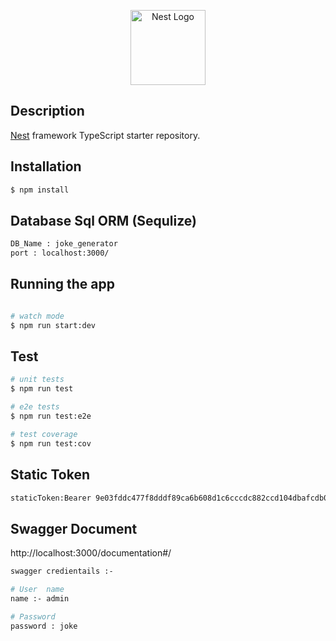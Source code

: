 <p align="center">
  <a href="http://nestjs.com/" target="blank"><img src="https://nestjs.com/img/logo-small.svg" width="120" alt="Nest Logo" /></a>
</p>

[circleci-image]: https://img.shields.io/circleci/build/github/nestjs/nest/master?token=abc123def456
[circleci-url]: https://circleci.com/gh/nestjs/nest
  
## Description

[Nest](https://github.com/nestjs/nest) framework TypeScript starter repository.

## Installation

```bash
$ npm install
```

## Database Sql ORM (Sequlize)

```bash
DB_Name : joke_generator
port : localhost:3000/
```

## Running the app

```bash

# watch mode
$ npm run start:dev

```

## Test

```bash
# unit tests
$ npm run test

# e2e tests
$ npm run test:e2e

# test coverage
$ npm run test:cov
```

## Static Token

```bash
staticToken:Bearer 9e03fddc477f8dddf89ca6b608d1c6cccdc882ccd104dbafcdb02ff8edd419296937b1b6562db403c0be150a0a432f70c5e13csdsj232sdbb3438cbdf
```


## Swagger Document

http://localhost:3000/documentation#/ 

```bash
swagger credientails :-

# User  name
name :- admin 

# Password 
password : joke
